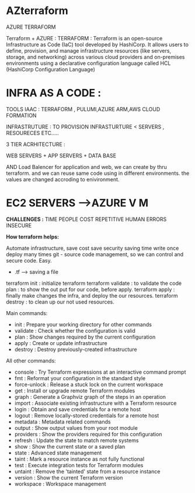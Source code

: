 # AZterraform
AZURE TERRAFORM 

Terraform + AZURE :
TERRAFORM : Terraform is an open-source Infrastructure as Code (IaC) tool developed by HashiCorp. It allows users to define, provision, and manage infrastructure resources (like servers, storage, and networking) across various cloud providers and on-premises environments using a declarative configuration language called HCL (HashiCorp Configuration Language) 

 # INFRA AS A CODE :
         
 TOOLS IAAC : TERRAFORM , PULUMI,AZURE ARM,AWS CLOUD FORMATION

 INFRASTRUTURE : TO PROVISION INFRASTURTURE < SERVERS , RESOURECES ETC.....

  3 TIER ACRHITECTURE :

  WEB SERVERS  + APP SERVERS  + DATA BASE 

AND Load Balencer for application and web, we can create by thru terraform. and we can reuse same code using in different environments. the values are changed accroding to enivironment.

# EC2 SERVERS -->AZURE V M
**CHALLENGES :**
 TIME
 PEOPLE
 COST
 REPETITIVE
 HUMAN ERRORS
 INSECURE 
 
**How terraform helps:**

 Automate infrastructure,
 save cost
 save security
 saving time
 write once deploy many times 
 git - source code management, so we can control and secure code.
 Easy.

- .tf  --> saving a file

 terraform init : initialize terraform 
 terraform validate : to validate the code
 plan : to show the out put for our code, before apply. <dry run>
 terraform apply : finally make changes the infra, and deploy the our resources.
 terraform destroy : to clean up our not used resources.

Main commands:
 - init           : Prepare your working directory for other commands
 - validate       : Check whether the configuration is valid
 - plan           : Show changes required by the current configuration
 - apply          : Create or update infrastructure
 - destroy        : Destroy previously-created infrastructure

All other commands:
 - console       : Try Terraform expressions at an interactive command prompt
 - fmt           : Reformat your configuration in the standard style
 - force-unlock  : Release a stuck lock on the current workspace
 - get           : Install or upgrade remote Terraform modules
 - graph         : Generate a Graphviz graph of the steps in an operation
 - import        : Associate existing infrastructure with a Terraform resource
 - login         : Obtain and save credentials for a remote host
-  logout        : Remove locally-stored credentials for a remote host
-  metadata      : Metadata related commands
- output         : Show output values from your root module
-  providers     : Show the providers required for this configuration
-  refresh       : Update the state to match remote systems
-  show          : Show the current state or a saved plan
-  state         : Advanced state management
- taint          : Mark a resource instance as not fully functional
-  test          : Execute integration tests for Terraform modules
-  untaint       : Remove the 'tainted' state from a resource instance
-  version       : Show the current Terraform version
- workspace      : Workspace management